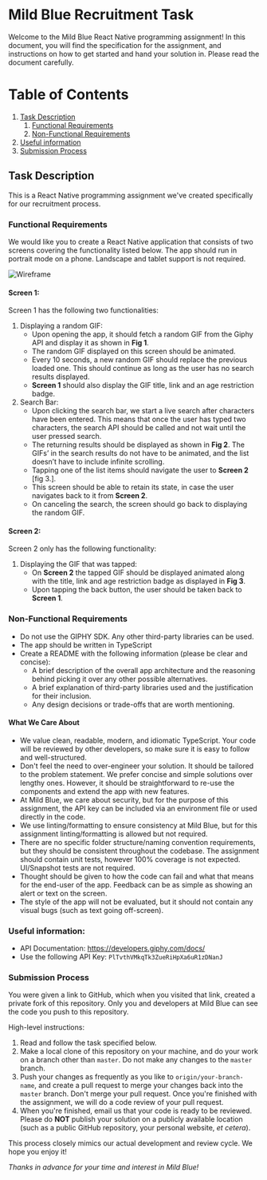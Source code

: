 # Mild Blue Recruitment Task

Welcome to the Mild Blue React Native programming assignment! In this document, you will find the specification for the assignment, and instructions on how to get started and hand your solution in. Please read the document carefully.

# Table of Contents

1. [Task Description](#task-description)
    1. [Functional Requirements](#functional-requirements)
    2. [Non-Functional Requirements](#non-functional-requirements)
2. [Useful information](#useful-information)
3. [Submission Process](#submission-process)


## Task Description

This is a React Native programming assignment we've created specifically for our recruitment process.

### Functional Requirements
We would like you to create a React Native application that consists of two screens covering the functionality listed below. The app should run in portrait mode on a phone. Landscape and tablet support is not required.

![Wireframe][wireframe-image]

#### Screen 1:

Screen 1 has the following two functionalities:

1. Displaying a random GIF:
    - Upon opening the app, it should fetch a random GIF from the Giphy API and display it as shown in **Fig 1**.
    - The random GIF displayed on this screen should be animated.
    - Every 10 seconds, a new random GIF should replace the previous loaded one. This should continue as long as the user has no search results displayed.
    - **Screen 1** should also display the GIF title, link and an age restriction badge.
2. Search Bar:
    - Upon clicking the search bar, we start a live search after characters have been entered. This means that once the user has typed two characters, the search API should be called and not wait until the user pressed search.
    - The returning results should be displayed as shown in **Fig 2**. The GIFs’ in the search results do not have to be animated, and the list doesn’t have to include infinite scrolling.
    - Tapping one of the list items should navigate the user to **Screen 2** [fig 3.].
    - This screen should be able to retain its state, in case the user navigates back to it from **Screen 2**.
    - On canceling the search, the screen should go back to displaying the random GIF.

#### Screen 2:

Screen 2 only has the following functionality:

1. Displaying the GIF that was tapped:
    - On **Screen 2** the tapped GIF should be displayed animated along with the title, link and age restriction badge as displayed in **Fig 3**.
    - Upon tapping the back button, the user should be taken back to **Screen 1**.


### Non-Functional Requirements

- Do not use the GIPHY SDK. Any other third-party libraries can be used.
- The app should be written in TypeScript
- Create a README with the following information (please be clear and concise):
    - A brief description of the overall app architecture and the reasoning behind picking it over any other possible alternatives.
    - A brief explanation of third-party libraries used and the justification for their inclusion.
    - Any design decisions or trade-offs that are worth mentioning.


#### What We Care About

- We value clean, readable, modern, and idiomatic TypeScript. Your code will be reviewed by other developers, so make sure it is easy to follow and well-structured.
- Don't feel the need to over-engineer your solution. It should be tailored to the problem statement. We prefer concise and simple solutions over lengthy ones. However, it should be straightforward to re-use the components and extend the app with new features.
- At Mild Blue, we care about security, but for the purpose of this assignment, the API key can be included via an environment file or used directly in the code.
- We use linting/formatting to ensure consistency at Mild Blue, but for this assignment linting/formatting is allowed but not required.
- There are no specific folder structure/naming convention requirements, but they should be consistent throughout the codebase. The assignment should contain unit tests, however 100% coverage is not expected. UI/Snapshot tests are not required.
- Thought should be given to how the code can fail and what that means for the end-user of the app. Feedback can be as simple as showing an alert or text on the screen.
- The style of the app will not be evaluated, but it should not contain any visual bugs (such as text going off-screen).


### Useful information:

- API Documentation: https://developers.giphy.com/docs/
- Use the following API Key: `PlTvthVMkqTk3ZueRiHpXa6uR1zDNanJ`

### Submission Process

You were given a link to GitHub, which when you visited that link, created a private fork of this repository. Only you and developers at Mild Blue can see the code you push to this repository.

High-level instructions:

1. Read and follow the task specified below.
2. Make a local clone of this repository on your machine, and do your work on a
   branch other than `master`. Do not make any changes to the `master` branch.
3. Push your changes as frequently as you like to `origin/your-branch-name`,
   and create a pull request to merge your changes back into the `master`
   branch. Don't merge your pull request. Once you're finished with the
   assignment, we will do a code review of your pull request.
4. When you're finished, email us that your code is ready to be
   reviewed. Please do **NOT** publish your solution on a publicly available
   location (such as a public GitHub repository, your personal website, _et
   cetera_).

This process closely mimics our actual development and review cycle. We hope
you enjoy it!

_Thanks in advance for your time and interest in Mild Blue!_

[wireframe-image]: https://imgur.com/Kja1rsy.png
